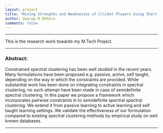 ```yaml
---
layout: project
title: "Mining Strengths and Weaknesses of Cricket Players Using Short Text Commentary"
author: Swarup R Behera
comments: false
---
```

___

This is the research work towards my M.Tech Project.

___

### Abstract:

Constrained spectral clustering has been well studied in the recent years. Many formulations have been proposed e.g. passive, active, self taught, depending on the way in which the constraints are provided. While substantial work has been done on integrating constraints in spectral clustering, no such attempt have been made in case of semidefinite spectral clustering. In this paper we propose a framework which incorporates pairwise constraints in to semidefinite spectral spectral clustering. We extend it from passive learning to active learning and self taught learning settings. We validate the effectiveness of our formulation compared to existing spectral clustering methods by empirical study on well known databases.

___
